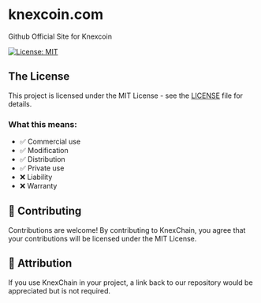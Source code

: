# knexcoin.com
Github Official Site for Knexcoin

[![License: MIT](https://img.shields.io/badge/License-MIT-yellow.svg)](https://opensource.org/licenses/MIT)

## The License

This project is licensed under the MIT License - see the [LICENSE](LICENSE) file for details.

### What this means:
- ✅ Commercial use
- ✅ Modification
- ✅ Distribution
- ✅ Private use
- ❌ Liability
- ❌ Warranty

## 🤝 Contributing

Contributions are welcome! By contributing to KnexChain, you agree that your contributions will be licensed under the MIT License.

## 🙏 Attribution

If you use KnexChain in your project, a link back to our repository would be appreciated but is not required.
